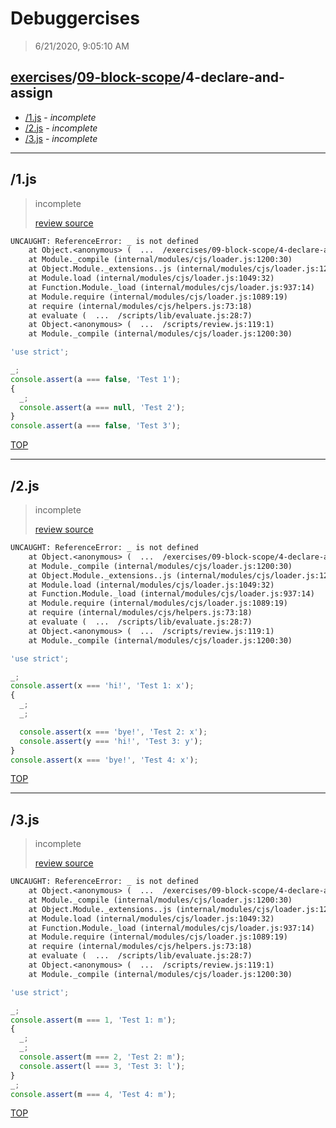 # Debuggercises 

> 6/21/2020, 9:05:10 AM 

## [exercises](../../README.md)/[09-block-scope](../README.md)/4-declare-and-assign 

- [/1.js](#1js) - _incomplete_ 
- [/2.js](#2js) - _incomplete_ 
- [/3.js](#3js) - _incomplete_ 
---

## /1.js 

> incomplete 
>
> [review source](../../../exercises/09-block-scope/4-declare-and-assign/1.js)

```txt
UNCAUGHT: ReferenceError: _ is not defined
    at Object.<anonymous> (  ...  /exercises/09-block-scope/4-declare-and-assign/1.js:3:1)
    at Module._compile (internal/modules/cjs/loader.js:1200:30)
    at Object.Module._extensions..js (internal/modules/cjs/loader.js:1220:10)
    at Module.load (internal/modules/cjs/loader.js:1049:32)
    at Function.Module._load (internal/modules/cjs/loader.js:937:14)
    at Module.require (internal/modules/cjs/loader.js:1089:19)
    at require (internal/modules/cjs/helpers.js:73:18)
    at evaluate (  ...  /scripts/lib/evaluate.js:28:7)
    at Object.<anonymous> (  ...  /scripts/review.js:119:1)
    at Module._compile (internal/modules/cjs/loader.js:1200:30) 
```

```js
'use strict';

_;
console.assert(a === false, 'Test 1');
{
  _;
  console.assert(a === null, 'Test 2');
}
console.assert(a === false, 'Test 3');

```

[TOP](#debuggercises)

---

## /2.js 

> incomplete 
>
> [review source](../../../exercises/09-block-scope/4-declare-and-assign/2.js)

```txt
UNCAUGHT: ReferenceError: _ is not defined
    at Object.<anonymous> (  ...  /exercises/09-block-scope/4-declare-and-assign/2.js:3:1)
    at Module._compile (internal/modules/cjs/loader.js:1200:30)
    at Object.Module._extensions..js (internal/modules/cjs/loader.js:1220:10)
    at Module.load (internal/modules/cjs/loader.js:1049:32)
    at Function.Module._load (internal/modules/cjs/loader.js:937:14)
    at Module.require (internal/modules/cjs/loader.js:1089:19)
    at require (internal/modules/cjs/helpers.js:73:18)
    at evaluate (  ...  /scripts/lib/evaluate.js:28:7)
    at Object.<anonymous> (  ...  /scripts/review.js:119:1)
    at Module._compile (internal/modules/cjs/loader.js:1200:30) 
```

```js
'use strict';

_;
console.assert(x === 'hi!', 'Test 1: x');
{
  _;
  _;

  console.assert(x === 'bye!', 'Test 2: x');
  console.assert(y === 'hi!', 'Test 3: y');
}
console.assert(x === 'bye!', 'Test 4: x');

```

[TOP](#debuggercises)

---

## /3.js 

> incomplete 
>
> [review source](../../../exercises/09-block-scope/4-declare-and-assign/3.js)

```txt
UNCAUGHT: ReferenceError: _ is not defined
    at Object.<anonymous> (  ...  /exercises/09-block-scope/4-declare-and-assign/3.js:3:1)
    at Module._compile (internal/modules/cjs/loader.js:1200:30)
    at Object.Module._extensions..js (internal/modules/cjs/loader.js:1220:10)
    at Module.load (internal/modules/cjs/loader.js:1049:32)
    at Function.Module._load (internal/modules/cjs/loader.js:937:14)
    at Module.require (internal/modules/cjs/loader.js:1089:19)
    at require (internal/modules/cjs/helpers.js:73:18)
    at evaluate (  ...  /scripts/lib/evaluate.js:28:7)
    at Object.<anonymous> (  ...  /scripts/review.js:119:1)
    at Module._compile (internal/modules/cjs/loader.js:1200:30) 
```

```js
'use strict';

_;
console.assert(m === 1, 'Test 1: m');
{
  _;
  _;
  console.assert(m === 2, 'Test 2: m');
  console.assert(l === 3, 'Test 3: l');
}
_;
console.assert(m === 4, 'Test 4: m');

```

[TOP](#debuggercises)


